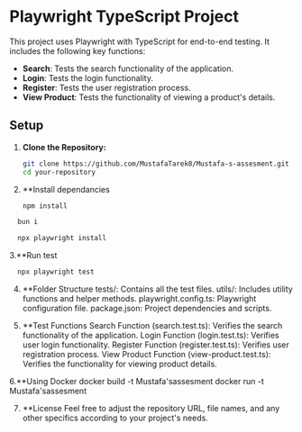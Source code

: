 # Playwright TypeScript Project

This project uses Playwright with TypeScript for end-to-end testing. It includes the following key functions:
- **Search**: Tests the search functionality of the application.
- **Login**: Tests the login functionality.
- **Register**: Tests the user registration process.
- **View Product**: Tests the functionality of viewing a product's details.

## Setup

1. **Clone the Repository:**

   ```bash
   git clone https://github.com/MustafaTarek0/Mustafa-s-assesment.git
   cd your-repository
   ```
2. **Install dependancies

   ```bash
   npm install
   ```
 ```bash
   bun i 
   ```
 ```bash
   npx playwright install
   ```
3.**Run test
 ```bash
   npx playwright test
   ```

4. **Folder Structure
tests/: Contains all the test files.
utils/: Includes utility functions and helper methods.
playwright.config.ts: Playwright configuration file.
package.json: Project dependencies and scripts.


5. **Test Functions
Search Function (search.test.ts): Verifies the search functionality of the application.
Login Function (login.test.ts): Verifies user login functionality.
Register Function (register.test.ts): Verifies user registration process.
View Product Function (view-product.test.ts): Verifies the functionality for viewing product details.


6.**Using Docker
docker build -t Mustafa'sassesment
docker run -t Mustafa'sassesment


7. **License 
Feel free to adjust the repository URL, file names, and any other specifics according to your project's needs.

   
